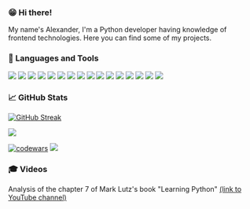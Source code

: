 ### 😁 Hi there! 

My name's Alexander, I'm a Python developer having knowledge of frontend technologies. Here you can find some of my projects.

### 🎹 Languages and Tools
![](https://img.shields.io/badge/Python-3776AB?style=for-the-badge&logo=python&logoColor=white)
![](https://img.shields.io/badge/Flask-000000?style=for-the-badge&logo=flask&logoColor=white)
![](https://img.shields.io/badge/Django-092E20?style=for-the-badge&logo=django&logoColor=green)
![](https://img.shields.io/badge/django%20rest-ff1709?style=for-the-badge&logo=django&logoColor=white)
![](https://img.shields.io/badge/fastapi-109989?style=for-the-badge&logo=FASTAPI&logoColor=white)
![](https://img.shields.io/badge/Bootstrap-563D7C?style=for-the-badge&logo=bootstrap&logoColor=white)
![](https://img.shields.io/badge/HTML5-E34F26?style=for-the-badge&logo=html5&logoColor=white)
![](https://img.shields.io/badge/CSS3-1572B6?style=for-the-badge&logo=css3&logoColor=white)
![](https://img.shields.io/badge/PostgreSQL-316192?style=for-the-badge&logo=postgresql&logoColor=white)
![](https://img.shields.io/badge/SQLite-07405E?style=for-the-badge&logo=sqlite&logoColor=white)
![](https://img.shields.io/badge/Heroku-430098?style=for-the-badge&logo=heroku&logoColor=white)
![](https://img.shields.io/badge/Docker-2CA5E0?style=for-the-badge&logo=docker&logoColor=white)
<img src="https://img.shields.io/badge/github%20actions%20-%232671E5.svg?&style=for-the-badge&logo=github%20actions&logoColor=white"/>
![](https://img.shields.io/badge/Swagger-85EA2D?style=for-the-badge&logo=Swagger&logoColor=white)
![](https://img.shields.io/badge/Postman-FF6C37?style=for-the-badge&logo=Postman&logoColor=white)
<img src="https://img.shields.io/badge/github%20-%23121011.svg?&style=for-the-badge&logo=github&logoColor=white"/>



### 📈 GitHub Stats

[![GitHub Streak](https://github-readme-streak-stats.herokuapp.com/?user=AlexanderZug&theme=dark)](https://git.io/streak-stats)

![](https://github-profile-trophy.vercel.app/?username=AlexanderZug&theme=onedark)

[![codewars](https://www.codewars.com/users/AlexanderZug/badges/micro)](https://www.codewars.com/users/AlexanderZug) 
![](https://komarev.com/ghpvc/?username=AlexanderZug&color=dc143c)

### 🎓 Videos
Analysis of the chapter 7 of Mark Lutz's book "Learning Python"
<a href='https://www.youtube.com/watch?v=vvp-AJW9wmM&t=3s'>(link to YouTube channel)</a>
